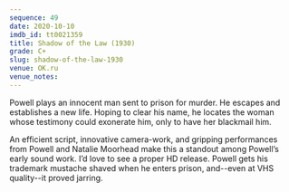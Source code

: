 ```yaml
---
sequence: 49
date: 2020-10-10
imdb_id: tt0021359
title: Shadow of the Law (1930)
grade: C+
slug: shadow-of-the-law-1930
venue: OK.ru
venue_notes:
---
```


Powell plays an innocent man sent to prison for murder. He escapes and establishes a new life. Hoping to clear his name, he locates the woman whose testimony could exonerate him, only to have her blackmail him.

<!-- end -->

An efficient script, innovative camera-work, and gripping performances from Powell and Natalie Moorhead make this a standout among Powell’s early sound work. I’d love to see a proper HD release. Powell gets his trademark mustache shaved when he enters prison, and--even at VHS quality--it proved jarring.